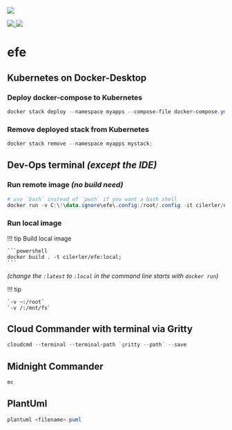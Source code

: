 [![](http://dockeri.co/image/cilerler/efe)](https://hub.docker.com/r/cilerler/efe)

<!-- ![shields.io](https://img.shields.io/badge/docker-cilerler%2Fefe-blue.svg?logo=docker) -->

[![](https://images.microbadger.com/badges/version/cilerler/efe:latest.svg) ![](https://images.microbadger.com/badges/image/cilerler/efe.svg)](https://microbadger.com/images/cilerler/efe "inspect on microbadger.com")

# efe

## Kubernetes on Docker-Desktop

### Deploy docker-compose to Kubernetes

```powershell
docker stack deploy --namespace myapps --compose-file docker-compose.yml mystack;

```

### Remove deployed stack from Kubernetes

```powershell
docker stack remove --namespace myapps mystack;
```

## Dev-Ops terminal *(except the IDE)*

### Run remote image *(no build need)*

```powershell
# use `bash` instead of `pwsh` if you want a bash shell
docker run -v C:\!\data.ignore\efe\.config:/root/.config -it cilerler/efe:latest pwsh;
```

### Run local image

!!! tip Build local image

    ```powershell
    docker build . -t cilerler/efe:local;
    ```

*(change the `:latest` to `:local` in the command line starts with `docker run`)*


!!! tip

    `-v ~:/root`  
    `-v /:/mnt/fs`


## Cloud Commander with terminal via Gritty

```powershell
cloudcmd --terminal --terminal-path `gritty --path` --save
```

## Midnight Commander

```powershell
mc
```

## PlantUml

```powershell
plantuml <filename>.puml
```
